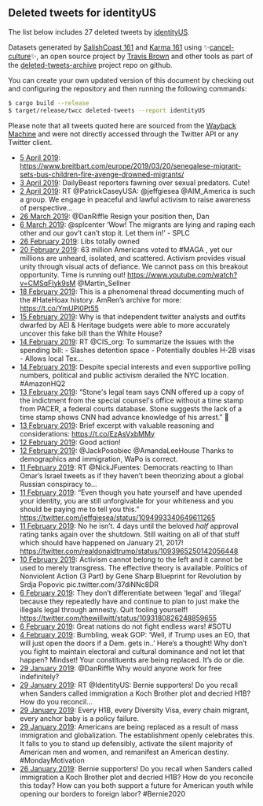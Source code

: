 ## Deleted tweets for identityUS

The list below includes 27 deleted tweets by
[identityUS](https://twitter.com/identityUS).



Datasets generated by [SalishCoast 161](https://twitter.com/SalishCoastA) and [Karma 161](https://twitter.com/KarmaOneSixOne)
using ✨[cancel-culture](https://github.com/travisbrown/cancel-culture)✨, an open source project by [Travis Brown](https://twitter.com/travisbrown) 
and other tools as part of the [deleted-tweets-archive](https://github.com/salcoast/deleted-tweets-archive/) project repo on github.

You can create your own updated version of this document by checking out and configuring the
repository and then running the following commands:

```bash
$ cargo build --release
$ target/release/twcc deleted-tweets --report identityUS
```

Please note that all tweets quoted here are sourced from the
[Wayback Machine](https://web.archive.org) and were not directly accessed through the Twitter API or
any Twitter client.

* [ 5 April 2019](https://web.archive.org/web/20190405195203/https://twitter.com/IdentityUS/status/1114254364057714688): https://www.breitbart.com/europe/2019/03/20/senegalese-migrant-sets-bus-children-fire-avenge-drowned-migrants/
* [ 3 April 2019](https://web.archive.org/web/20190403190108/https://twitter.com/IdentityUS/status/1113516803135889408): DailyBeast reporters fawning over sexual predators. Cute!
* [ 2 April 2019](https://web.archive.org/web/20190402195347/https://twitter.com/IdentityUS/status/1113167665068224513): RT @PatrickCaseyUSA: @jeffgiesea @AIM_America is such a group.  We engage in peaceful and lawful activism to raise awareness of perspective…
* [26 March 2019](https://web.archive.org/web/20190326203141/https://twitter.com/IdentityUS/status/1110640487856304129): @DanRiffle Resign your position then, Dan
* [ 6 March 2019](https://web.archive.org/web/20190306171932/https://twitter.com/IdentityUS/status/1103344374409236480): @splcenter ‘Wow! The migrants are lying and raping each other and our gov’t can’t stop it. Let them in!’  - SPLC
* [26 February 2019](https://web.archive.org/web/20190226170126/https://twitter.com/IdentityUS/status/1100440716457590784): Libs totally owned
* [20 February 2019](https://web.archive.org/web/20190220190909/https://twitter.com/IdentityUS/status/1098297652385599489): 63 million Americans voted to  #MAGA , yet our millions are unheard, isolated, and scattered.  Activism provides visual unity through visual acts of defiance. We cannot pass on this breakout opportunity.  Time is running out!   https://www.youtube.com/watch?v=CMSqFIyk9sM   @Martin_Sellner
* [18 February 2019](https://web.archive.org/web/20190218170000/https://twitter.com/IdentityUS/status/1097541252826972162): This is a phenomenal thread documenting much of the  #HateHoax history.  AmRen’s archive for more: https://t.co/YmUPl0Pt55
* [15 February 2019](https://web.archive.org/web/20190215194614/https://twitter.com/IdentityUS/status/1096495923205689344): Why is that independent twitter analysts and outfits dwarfed by AEI &amp; Heritage budgets were able to more accurately uncover this fake bill than the White House?
* [14 February 2019](https://web.archive.org/web/20190214233015/https://twitter.com/IdentityUS/status/1096189910988529665): RT @CIS_org: To summarize the issues with the spending bill:  - Slashes detention space - Potentially doubles H-2B visas - Allows local Tex…
* [14 February 2019](https://web.archive.org/web/20190214174157/https://twitter.com/IdentityUS/status/1096102228715290624): Despite special interests and even supportive polling numbers, political and public activism derailed the NYC location.   #AmazonHQ2
* [13 February 2019](https://web.archive.org/web/20190213182146/https://twitter.com/IdentityUS/status/1095749890762854400): “Stone's legal team says CNN offered up a copy of the indictment from the special counsel's office without a time stamp from PACER, a federal courts database. Stone suggests the lack of a time stamp shows CNN had advance knowledge of his arrest.”  🤔
* [13 February 2019](https://web.archive.org/web/20190213124054/https://twitter.com/IdentityUS/status/1095664108840599552): Brief excerpt with valuable reasoning and considerations:   https://t.co/EzAsVxbMMy
* [12 February 2019](https://web.archive.org/web/20190212230954/https://twitter.com/IdentityUS/status/1095460014016421889): Good action!
* [12 February 2019](https://web.archive.org/web/20190212221912/https://twitter.com/IdentityUS/status/1095447254960427010): @JackPosobiec @AmandaLeeHouse Thanks to demographics and immigration, WaPo is correct.
* [11 February 2019](https://web.archive.org/web/20190211190710/https://twitter.com/IdentityUS/status/1095036540303167489): RT @NickJFuentes: Democrats reacting to Ilhan Omar’s Israel tweets as if they haven’t been theorizing about a global Russian conspiracy to…
* [11 February 2019](https://web.archive.org/web/20190211164136/https://twitter.com/IdentityUS/status/1094996083745452032): “Even though you hate yourself and have upended your identity, you are still unforgivable for your whiteness and you should be paying me to tell you this.” https://twitter.com/jeffgiesea/status/1094993340649611265
* [11 February 2019](https://web.archive.org/web/20190211131242/https://twitter.com/IdentityUS/status/1094946256256942080): No he isn’t. 4 days until the beloved *half* approval rating tanks again over the shutdown.  Still waiting on all of that stuff which should have happened on January 21, 2017! https://twitter.com/realdonaldtrump/status/1093965250142056448
* [10 February 2019](https://web.archive.org/web/20190210165111/https://twitter.com/IdentityUS/status/1094638771352547332): Activism cannot belong to the left and it cannot be used to merely transgress. The effective theory is available.  Politics of Nonviolent Action (3 Part) by Gene Sharp  Blueprint for Revolution by Srdja Popovic pic.twitter.com/37diNNc8DR
* [ 6 February 2019](https://web.archive.org/web/20190206180802/https://twitter.com/IdentityUS/status/1093209380051435520): They don’t differentiate between ‘legal’ and ‘illegal’ because they repeatedly have and continue to plan to just make the illegals legal through amnesty.  Quit fooling yourself! https://twitter.com/thewillwitt/status/1093180826248859655
* [ 6 February 2019](https://web.archive.org/web/20190206031217/https://twitter.com/IdentityUS/status/1092984296732848129): Great nations do not fight endless wars!  #SOTU
* [ 4 February 2019](https://web.archive.org/web/20190204235227/https://twitter.com/IdentityUS/status/1092570435999346688): Bumbling, weak GOP: ‘Well, if Trump uses an EO, that will just open the doors if a Dem. gets in..’  Here’s a thought! Why don’t you fight to maintain electoral and cultural dominance and not let that happen? Mindset!  Your constituents are being replaced. It’s do or die.
* [29 January 2019](https://web.archive.org/web/20190129235320/https://twitter.com/IdentityUS/status/1090397514262429697): @DanRiffle Why would anyone work for free indefinitely?
* [29 January 2019](https://web.archive.org/web/20190129043455/https://twitter.com/IdentityUS/status/1090105989162909696): RT @IdentityUS: Bernie supporters!  Do you recall when Sanders called immigration a Koch Brother plot and decried H1B?  How do you reconcil…
* [29 January 2019](https://web.archive.org/web/20190129041154/https://twitter.com/IdentityUS/status/1090099857623142400): Every H1B, every Diversity Visa, every chain migrant, every anchor baby is a policy failure.
* [29 January 2019](https://web.archive.org/web/20190210165111/https://twitter.com/IdentityUS/status/1094638771352547332): Americans are being replaced as a result of mass immigration and globalization. The establishment openly celebrates this.  It falls to you to stand up defensibly, activate the silent majority of American men and women, and remanifest an American destiny.   #MondayMotivation
* [26 January 2019](https://web.archive.org/web/20190126225102/https://twitter.com/IdentityUS/status/1089236540876681216): Bernie supporters!  Do you recall when Sanders called immigration a Koch Brother plot and decried H1B?  How do you reconcile this today?   How can you both support a future for American youth while opening our borders to foreign labor?  #Bernie2020
